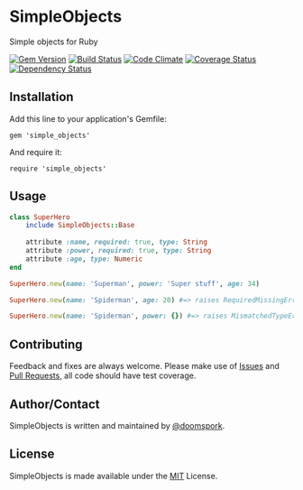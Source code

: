 # SimpleObjects

Simple objects for Ruby

[![Gem Version](https://badge.fury.io/rb/simple_objects.png)](https://rubygems.org/gems/simple_objects) [![Build Status](https://travis-ci.org/doomspork/simple_objects.svg?branch=master)](https://travis-ci.org/doomspork/simple_objects) [![Code Climate](https://codeclimate.com/github/doomspork/simple_objects/badges/gpa.svg)](https://codeclimate.com/github/doomspork/simple_objects) [![Coverage Status](https://coveralls.io/repos/doomspork/simple_objects/badge.png?branch=master)](https://coveralls.io/r/doomspork/simple_objects?branch=master) [![Dependency Status](https://gemnasium.com/doomspork/simple_objects.svg)](https://gemnasium.com/doomspork/simple_objects)

## Installation

Add this line to your application's Gemfile:

	gem 'simple_objects'

And require it:

	require 'simple_objects'

## Usage

```ruby
class SuperHero
	include SimpleObjects::Base
	
	attribute :name, required: true, type: String
	attribute :power, required: true, type: String
	attribute :age, type: Numeric
end

SuperHero.new(name: 'Superman', power: 'Super stuff', age: 34)

SuperHero.new(name: 'Spiderman', age: 20) #=> raises RequiredMissingError

SuperHero.new(name: 'Spiderman', power: {}) #=> raises MismatchedTypeError
```

## Contributing

Feedback and fixes are always welcome.  Please make use of [Issues](https://github.com/doomspork/simple_objects/issues) and [Pull Requests](https://github.com/doomspork/simple_objects/pulls), all code should have test coverage.

## Author/Contact

SimpleObjects is written and maintained by [@doomspork](github.com/doomspork).

## License

SimpleObjects is made available under the [MIT](http://opensource.org/licenses/MIT) License.
